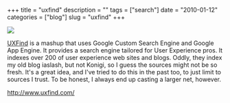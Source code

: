 +++
title = "uxfind"
description = ""
tags = ["search"]
date = "2010-01-12"
categories = ["blog"]
slug = "uxfind"
+++



  <div class="notebook-screenshot"><a href="http://www.uxfind.com/"><img src="//konigi.com/media/bluga/wt4b4c9fbda2246_large.jpg"/></a></div><p><a href="http://www.uxfind.com/">UXFind</a> is a mashup that uses Google Custom Search Engine and Google App Engine. It provides a search engine tailored for User Experience pros. It indexes over 200 of user experience web sites and blogs. Oddly, they index my old blog iaslash, but not Konigi, so I guess the sources might not be so fresh. It's a great idea, and I've tried to do this in the past too, to just limit to sources I trust. To be honest, I always end up casting a larger net, however.</p>

    
  <a href="http://www.uxfind.com/">http://www.uxfind.com/</a>
